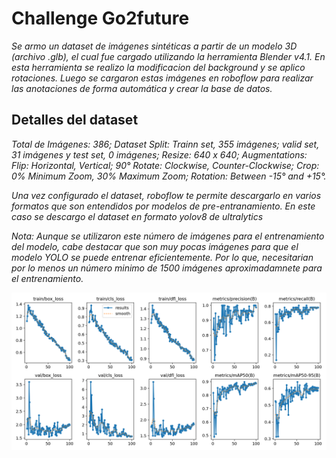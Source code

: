 # Challenge Go2future
_Se armo un dataset de imágenes sintéticas a partir de un modelo 3D (archivo .glb), el cual fue cargado utilizando la herramienta Blender v4.1. En esta herramienta se realizo la modificacion del background y se aplico rotaciones. Luego se cargaron estas imágenes en roboflow para realizar las anotaciones de forma automática y crear la base de datos._ 
## Detalles del dataset
_Total de Imágenes: 386; Dataset Split: Trainn set, 355 imágenes; valid set, 31 imágenes y test set, 0 imágenes; Resize: 640 x 640; Augmentations: Flip: Horizontal, Vertical; 90° Rotate: Clockwise, Counter-Clockwise; Crop: 0% Minimum Zoom, 30% Maximum Zoom; Rotation: Between -15° and +15°._

_Una vez configurado el dataset, roboflow te permite descargarlo en varios formatos que son entendidos por modelos de pre-entranamiento. En este caso se descargo el dataset en formato yolov8 de ultralytics_

_Nota: Aunque se utilizaron este número de imágenes para el entrenamiento del modelo, cabe destacar que son muy pocas imágenes para que el modelo YOLO se puede entrenar eficientemente. Por lo que, necesitarian por lo menos un número minimo de 1500 imágenes aproximadamnete para el entrenamiento._  

![YOLOv9 Benchmark](Producto/Yerba_Taragui5/results.png)
